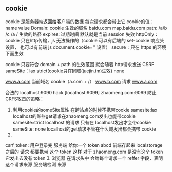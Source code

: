 ## cookie
cookie 是服务器端返回给客户端的数据 每次请求都会带上它
cookie的值：
name
value
Domain: cookie 生效的域名 baidu.com map.baidu.com
path:  /a/b  /c   /a  / 生效的路径
expires: 过期时间 默认就是当前 session 失效
httpOnly：cookie 只在http传输，js 无法操作的（cookie 可以有后端的 set-cookie 响应头设置， 也可以有前端 js document.cookie='' 设置）
secure：只在 https 的环境下面生效

cookie 只要符合 domain + path 的生效范围 就会随着 http请求发送
CSRF
sameSite：lax strict(cookie只在同域(juejin.im)生效) none

www.a.com 当前域名 cookie（a.com + /）
www.b.com 请求 www.a.com 

 合法的 localhost:9090
 hack  [localhost:9099]  zhaomeng.com:9099
 防止CRFS攻击的策略：
1. 利用cookie的someSite属性 在跨站点的时候不携带cookie
 samesite:lax localhost的某些get请求在zhaomeng.com发出也能带cookie
 samesite:strict localhost 的请求 只有在 localhost发出才会带cookie
 sameSite: none localhost的get请求不管在什么域发出都会携带 cookie
2. 
 csrf_token: 
 用户登录完 服务端 给你一个 token abcd
 前端存起来 localstorage 
 之后的 请求 都要携带 这个 token 
 这样 对于 zhaomeng.com 是没有这个 token 它发出去没有 token
3. 
 浏览器 在请求头中 会给每个请求一个 reffer 字段，表明这个请求来源
 服务端检测 来源
